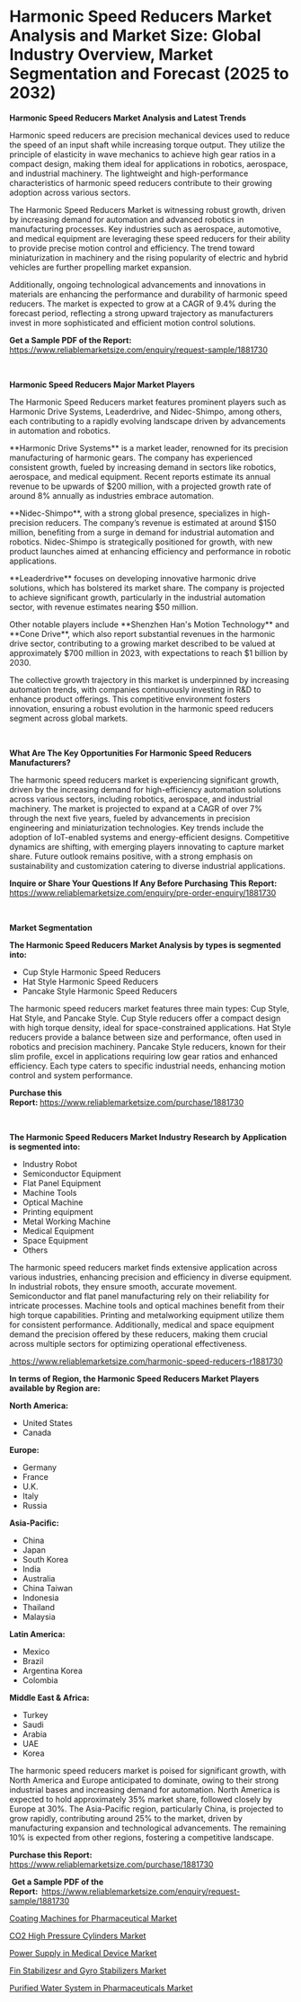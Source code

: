 <p><h1>Harmonic Speed Reducers Market Analysis and Market Size: Global Industry Overview, Market Segmentation and Forecast (2025 to 2032)</h1></p><p><strong>Harmonic Speed Reducers Market Analysis and Latest Trends</strong></p>
<p><p>Harmonic speed reducers are precision mechanical devices used to reduce the speed of an input shaft while increasing torque output. They utilize the principle of elasticity in wave mechanics to achieve high gear ratios in a compact design, making them ideal for applications in robotics, aerospace, and industrial machinery. The lightweight and high-performance characteristics of harmonic speed reducers contribute to their growing adoption across various sectors.</p><p>The Harmonic Speed Reducers Market is witnessing robust growth, driven by increasing demand for automation and advanced robotics in manufacturing processes. Key industries such as aerospace, automotive, and medical equipment are leveraging these speed reducers for their ability to provide precise motion control and efficiency. The trend toward miniaturization in machinery and the rising popularity of electric and hybrid vehicles are further propelling market expansion.</p><p>Additionally, ongoing technological advancements and innovations in materials are enhancing the performance and durability of harmonic speed reducers. The market is expected to grow at a CAGR of 9.4% during the forecast period, reflecting a strong upward trajectory as manufacturers invest in more sophisticated and efficient motion control solutions.</p></p>
<p><strong>Get a Sample PDF of the Report:&nbsp;</strong> <a href="https://www.reliablemarketsize.com/enquiry/request-sample/1881730?utm_campaign=1885&utm_medium=2&utm_source=Github&utm_content=ia&utm_term=01032025&utm_id=harmonic-speed-reducers">https://www.reliablemarketsize.com/enquiry/request-sample/1881730</a></p>
<p>&nbsp;</p>
<p><strong>Harmonic Speed Reducers Major Market Players</strong></p>
<p><p>The Harmonic Speed Reducers market features prominent players such as Harmonic Drive Systems, Leaderdrive, and Nidec-Shimpo, among others, each contributing to a rapidly evolving landscape driven by advancements in automation and robotics.</p><p>**Harmonic Drive Systems** is a market leader, renowned for its precision manufacturing of harmonic gears. The company has experienced consistent growth, fueled by increasing demand in sectors like robotics, aerospace, and medical equipment. Recent reports estimate its annual revenue to be upwards of $200 million, with a projected growth rate of around 8% annually as industries embrace automation.</p><p>**Nidec-Shimpo**, with a strong global presence, specializes in high-precision reducers. The company’s revenue is estimated at around $150 million, benefiting from a surge in demand for industrial automation and robotics. Nidec-Shimpo is strategically positioned for growth, with new product launches aimed at enhancing efficiency and performance in robotic applications.</p><p>**Leaderdrive** focuses on developing innovative harmonic drive solutions, which has bolstered its market share. The company is projected to achieve significant growth, particularly in the industrial automation sector, with revenue estimates nearing $50 million.</p><p>Other notable players include **Shenzhen Han's Motion Technology** and **Cone Drive**, which also report substantial revenues in the harmonic drive sector, contributing to a growing market described to be valued at approximately $700 million in 2023, with expectations to reach $1 billion by 2030.</p><p>The collective growth trajectory in this market is underpinned by increasing automation trends, with companies continuously investing in R&D to enhance product offerings. This competitive environment fosters innovation, ensuring a robust evolution in the harmonic speed reducers segment across global markets.</p></p>
<p>&nbsp;</p>
<p><strong>What Are The Key Opportunities For Harmonic Speed Reducers Manufacturers?</strong></p>
<p><p>The harmonic speed reducers market is experiencing significant growth, driven by the increasing demand for high-efficiency automation solutions across various sectors, including robotics, aerospace, and industrial machinery. The market is projected to expand at a CAGR of over 7% through the next five years, fueled by advancements in precision engineering and miniaturization technologies. Key trends include the adoption of IoT-enabled systems and energy-efficient designs. Competitive dynamics are shifting, with emerging players innovating to capture market share. Future outlook remains positive, with a strong emphasis on sustainability and customization catering to diverse industrial applications.</p></p>
<p><strong>Inquire or Share Your Questions If Any Before Purchasing This Report:</strong> <a href="https://www.reliablemarketsize.com/enquiry/pre-order-enquiry/1881730?utm_campaign=1885&utm_medium=2&utm_source=Github&utm_content=ia&utm_term=01032025&utm_id=harmonic-speed-reducers">https://www.reliablemarketsize.com/enquiry/pre-order-enquiry/1881730</a></p>
<p>&nbsp;</p>
<p><strong>Market Segmentation</strong></p>
<p><strong>The Harmonic Speed Reducers Market Analysis by types is segmented into:</strong></p>
<p><ul><li>Cup Style Harmonic Speed Reducers</li><li>Hat Style Harmonic Speed Reducers</li><li>Pancake Style Harmonic Speed Reducers</li></ul></p>
<p><p>The harmonic speed reducers market features three main types: Cup Style, Hat Style, and Pancake Style. Cup Style reducers offer a compact design with high torque density, ideal for space-constrained applications. Hat Style reducers provide a balance between size and performance, often used in robotics and precision machinery. Pancake Style reducers, known for their slim profile, excel in applications requiring low gear ratios and enhanced efficiency. Each type caters to specific industrial needs, enhancing motion control and system performance.</p></p>
<p><strong>Purchase this Report:&nbsp;</strong><a href="https://www.reliablemarketsize.com/purchase/1881730?utm_campaign=1885&utm_medium=2&utm_source=Github&utm_content=ia&utm_term=01032025&utm_id=harmonic-speed-reducers">https://www.reliablemarketsize.com/purchase/1881730</a></p>
<p>&nbsp;</p>
<p><strong>The Harmonic Speed Reducers Market Industry Research by Application is segmented into:</strong></p>
<p><ul><li>Industry Robot</li><li>Semiconductor Equipment</li><li>Flat Panel Equipment</li><li>Machine Tools</li><li>Optical Machine</li><li>Printing equipment</li><li>Metal Working Machine</li><li>Medical Equipment</li><li>Space Equipment</li><li>Others</li></ul></p>
<p><p>The harmonic speed reducers market finds extensive application across various industries, enhancing precision and efficiency in diverse equipment. In industrial robots, they ensure smooth, accurate movement. Semiconductor and flat panel manufacturing rely on their reliability for intricate processes. Machine tools and optical machines benefit from their high torque capabilities. Printing and metalworking equipment utilize them for consistent performance. Additionally, medical and space equipment demand the precision offered by these reducers, making them crucial across multiple sectors for optimizing operational effectiveness.</p></p>
<p><a href="https://www.reliablemarketsize.com/harmonic-speed-reducers-r1881730?utm_campaign=1885&utm_medium=2&utm_source=Github&utm_content=ia&utm_term=01032025&utm_id=harmonic-speed-reducers">&nbsp;https://www.reliablemarketsize.com/harmonic-speed-reducers-r1881730</a></p>
<p><strong>In terms of Region, the Harmonic Speed Reducers Market Players available by Region are:</strong></p>
<p>
    <p> <strong> North America: </strong>
        <ul>
            <li>United States</li>
            <li>Canada</li>
        </ul>
        </p> 
    <p> <strong> Europe: </strong>
        <ul>
            <li>Germany</li>
            <li>France</li>
            <li>U.K.</li>
            <li>Italy</li>
            <li>Russia</li>
        </ul>
        </p> 
    <p> <strong> Asia-Pacific: </strong>
        <ul>
            <li>China</li>
            <li>Japan</li>
            <li>South Korea</li>
            <li>India</li>
            <li>Australia</li>
            <li>China Taiwan</li>
            <li>Indonesia</li>
            <li>Thailand</li>
            <li>Malaysia</li>
        </ul>
        </p> 
    <p> <strong> Latin America: </strong>
        <ul>
            <li>Mexico</li>
            <li>Brazil</li>
            <li>Argentina Korea</li>
            <li>Colombia</li>
        </ul>
        </p> 
    <p> <strong> Middle East & Africa: </strong>
        <ul>
            <li>Turkey</li>
            <li>Saudi</li>
            <li>Arabia</li>
            <li>UAE</li>
            <li>Korea</li>
        </ul>
    </p>
    </p>
<p><p>The harmonic speed reducers market is poised for significant growth, with North America and Europe anticipated to dominate, owing to their strong industrial bases and increasing demand for automation. North America is expected to hold approximately 35% market share, followed closely by Europe at 30%. The Asia-Pacific region, particularly China, is projected to grow rapidly, contributing around 25% to the market, driven by manufacturing expansion and technological advancements. The remaining 10% is expected from other regions, fostering a competitive landscape.</p></p>
<p><strong>Purchase this Report: </strong><a href="https://www.reliablemarketsize.com/purchase/1881730?utm_campaign=1885&utm_medium=2&utm_source=Github&utm_content=ia&utm_term=01032025&utm_id=harmonic-speed-reducers">https://www.reliablemarketsize.com/purchase/1881730</a></p>
<p>&nbsp;<strong>Get a Sample PDF of the Report:&nbsp;&nbsp;</strong><a href="https://www.reliablemarketsize.com/enquiry/request-sample/1881730?utm_campaign=1885&utm_medium=2&utm_source=Github&utm_content=ia&utm_term=01032025&utm_id=harmonic-speed-reducers">https://www.reliablemarketsize.com/enquiry/request-sample/1881730</a></p>
<p><strong></strong></p>
<p><p><a href="https://github.com/adelanwkadua/Market-Research-Report-List-1/blob/main/coating-machines-for-pharmaceutical-market.md?utm_campaign=1885&utm_medium=2&utm_source=Github&utm_content=ia&utm_term=01032025&utm_id=harmonic-speed-reducers">Coating Machines for Pharmaceutical Market</a></p><p><a href="https://github.com/tona7vba/Market-Research-Report-List-1/blob/main/co2-high-pressure-cylinders-market.md?utm_campaign=1885&utm_medium=2&utm_source=Github&utm_content=ia&utm_term=01032025&utm_id=harmonic-speed-reducers">CO2 High Pressure Cylinders Market</a></p><p><a href="https://github.com/baheraennika/Market-Research-Report-List-1/blob/main/power-supply-in-medical-device-market.md?utm_campaign=1885&utm_medium=2&utm_source=Github&utm_content=ia&utm_term=01032025&utm_id=harmonic-speed-reducers">Power Supply in Medical Device Market</a></p><p><a href="https://github.com/mokeleveisel/Market-Research-Report-List-1/blob/main/fin-stabilizesr-and-gyro-stabilizers-market.md?utm_campaign=1885&utm_medium=2&utm_source=Github&utm_content=ia&utm_term=01032025&utm_id=harmonic-speed-reducers">Fin Stabilizesr and Gyro Stabilizers Market</a></p><p><a href="https://github.com/elroddrewspm/Market-Research-Report-List-1/blob/main/purified-water-system-in-pharmaceuticals-market.md?utm_campaign=1885&utm_medium=2&utm_source=Github&utm_content=ia&utm_term=01032025&utm_id=harmonic-speed-reducers">Purified Water System in Pharmaceuticals Market</a></p></p>